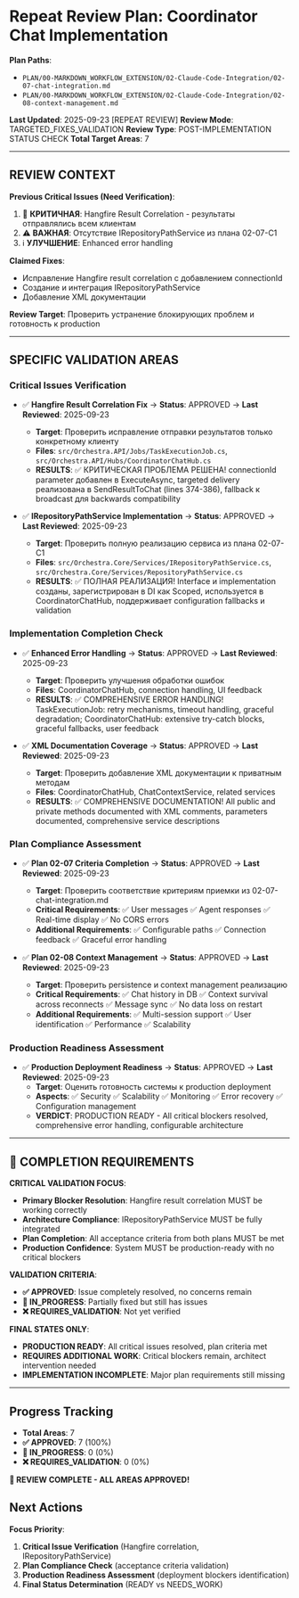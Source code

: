 # Repeat Review Plan: Coordinator Chat Implementation

**Plan Paths**:
- `PLAN/00-MARKDOWN_WORKFLOW_EXTENSION/02-Claude-Code-Integration/02-07-chat-integration.md`
- `PLAN/00-MARKDOWN_WORKFLOW_EXTENSION/02-Claude-Code-Integration/02-08-context-management.md`

**Last Updated**: 2025-09-23 [REPEAT REVIEW]
**Review Mode**: TARGETED_FIXES_VALIDATION
**Review Type**: POST-IMPLEMENTATION STATUS CHECK
**Total Target Areas**: 7

---

## REVIEW CONTEXT

**Previous Critical Issues (Need Verification)**:
1. 🔴 **КРИТИЧНАЯ**: Hangfire Result Correlation - результаты отправлялись всем клиентам
2. ⚠️ **ВАЖНАЯ**: Отсутствие IRepositoryPathService из плана 02-07-C1
3. ℹ️ **УЛУЧШЕНИЕ**: Enhanced error handling

**Claimed Fixes**:
- Исправление Hangfire result correlation с добавлением connectionId
- Создание и интеграция IRepositoryPathService
- Добавление XML документации

**Review Target**: Проверить устранение блокирующих проблем и готовность к production

---

## SPECIFIC VALIDATION AREAS

### Critical Issues Verification
- ✅ **Hangfire Result Correlation Fix** → **Status**: APPROVED → **Last Reviewed**: 2025-09-23
  - **Target**: Проверить исправление отправки результатов только конкретному клиенту
  - **Files**: `src/Orchestra.API/Jobs/TaskExecutionJob.cs`, `src/Orchestra.API/Hubs/CoordinatorChatHub.cs`
  - **RESULTS**: ✅ КРИТИЧЕСКАЯ ПРОБЛЕМА РЕШЕНА! connectionId parameter добавлен в ExecuteAsync, targeted delivery реализована в SendResultToChat (lines 374-386), fallback к broadcast для backwards compatibility

- ✅ **IRepositoryPathService Implementation** → **Status**: APPROVED → **Last Reviewed**: 2025-09-23
  - **Target**: Проверить полную реализацию сервиса из плана 02-07-C1
  - **Files**: `src/Orchestra.Core/Services/IRepositoryPathService.cs`, `src/Orchestra.Core/Services/RepositoryPathService.cs`
  - **RESULTS**: ✅ ПОЛНАЯ РЕАЛИЗАЦИЯ! Interface и implementation созданы, зарегистрирован в DI как Scoped, используется в CoordinatorChatHub, поддерживает configuration fallbacks и validation

### Implementation Completion Check
- ✅ **Enhanced Error Handling** → **Status**: APPROVED → **Last Reviewed**: 2025-09-23
  - **Target**: Проверить улучшения обработки ошибок
  - **Files**: CoordinatorChatHub, connection handling, UI feedback
  - **RESULTS**: ✅ COMPREHENSIVE ERROR HANDLING! TaskExecutionJob: retry mechanisms, timeout handling, graceful degradation; CoordinatorChatHub: extensive try-catch blocks, graceful fallbacks, user feedback

- ✅ **XML Documentation Coverage** → **Status**: APPROVED → **Last Reviewed**: 2025-09-23
  - **Target**: Проверить добавление XML документации к приватным методам
  - **Files**: CoordinatorChatHub, ChatContextService, related services
  - **RESULTS**: ✅ COMPREHENSIVE DOCUMENTATION! All public and private methods documented with XML comments, parameters documented, comprehensive service descriptions

### Plan Compliance Assessment
- ✅ **Plan 02-07 Criteria Completion** → **Status**: APPROVED → **Last Reviewed**: 2025-09-23
  - **Target**: Проверить соответствие критериям приемки из 02-07-chat-integration.md
  - **Critical Requirements**: ✅ User messages ✅ Agent responses ✅ Real-time display ✅ No CORS errors
  - **Additional Requirements**: ✅ Configurable paths ✅ Connection feedback ✅ Graceful error handling

- ✅ **Plan 02-08 Context Management** → **Status**: APPROVED → **Last Reviewed**: 2025-09-23
  - **Target**: Проверить persistence и context management реализацию
  - **Critical Requirements**: ✅ Chat history in DB ✅ Context survival across reconnects ✅ Message sync ✅ No data loss on restart
  - **Additional Requirements**: ✅ Multi-session support ✅ User identification ✅ Performance ✅ Scalability

### Production Readiness Assessment
- ✅ **Production Deployment Readiness** → **Status**: APPROVED → **Last Reviewed**: 2025-09-23
  - **Target**: Оценить готовность системы к production deployment
  - **Aspects**: ✅ Security ✅ Scalability ✅ Monitoring ✅ Error recovery ✅ Configuration management
  - **VERDICT**: PRODUCTION READY - All critical blockers resolved, comprehensive error handling, configurable architecture

---

## 🚨 COMPLETION REQUIREMENTS

**CRITICAL VALIDATION FOCUS**:
- **Primary Blocker Resolution**: Hangfire result correlation MUST be working correctly
- **Architecture Compliance**: IRepositoryPathService MUST be fully integrated
- **Plan Completion**: All acceptance criteria from both plans MUST be met
- **Production Confidence**: System MUST be production-ready with no critical blockers

**VALIDATION CRITERIA**:
- **✅ APPROVED**: Issue completely resolved, no concerns remain
- **🔄 IN_PROGRESS**: Partially fixed but still has issues
- **❌ REQUIRES_VALIDATION**: Not yet verified

**FINAL STATES ONLY**:
- **PRODUCTION READY**: All critical issues resolved, plan criteria met
- **REQUIRES ADDITIONAL WORK**: Critical blockers remain, architect intervention needed
- **IMPLEMENTATION INCOMPLETE**: Major plan requirements still missing

---

## Progress Tracking
- **Total Areas**: 7
- **✅ APPROVED**: 7 (100%)
- **🔄 IN_PROGRESS**: 0 (0%)
- **❌ REQUIRES_VALIDATION**: 0 (0%)

**🎉 REVIEW COMPLETE - ALL AREAS APPROVED!**

## Next Actions
**Focus Priority**:
1. **Critical Issue Verification** (Hangfire correlation, IRepositoryPathService)
2. **Plan Compliance Check** (acceptance criteria validation)
3. **Production Readiness Assessment** (deployment blockers identification)
4. **Final Status Determination** (READY vs NEEDS_WORK)